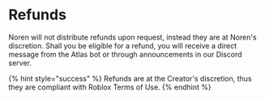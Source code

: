 # Refunds

Noren will not distribute refunds upon request, instead they are at Noren's discretion. Shall you be eligible for a refund, you will receive a direct message from the Atlas bot or through announcements in our Discord server.

{% hint style="success" %}
Refunds are at the Creator's discretion, thus they are compliant with Roblox Terms of Use.
{% endhint %}
